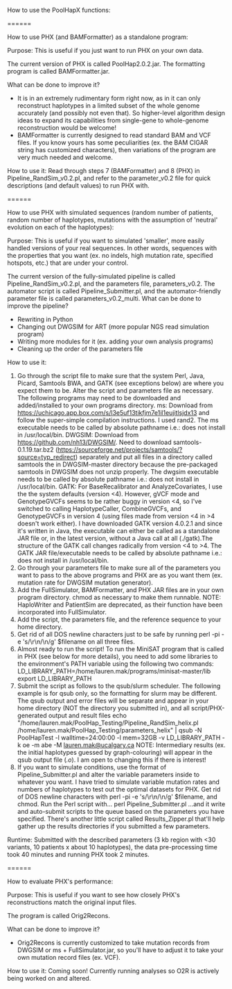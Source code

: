 How to use the PoolHapX functions:

======

How to use PHX (and BAMFormatter) as a standalone program:

Purpose: This is useful if you just want to run PHX on your own data. 

The current version of PHX is called PoolHap2.0.2.jar. The formatting program is called BAMFormatter.jar.

What can be done to improve it?
- It is in an extremely rudimentary form right now, as in it can only reconstruct haplotypes in a limited subset of the whole genome accurately (and possibly not even that). So higher-level algorithm design ideas to expand its capabilities from single-gene to whole-genome reconstruction would be welcome!
- BAMFormatter is currently designed to read standard BAM and VCF files. If you know yours has some peculiarities (ex. the BAM CIGAR string has customized characters), then variations of the program are very much needed and welcome. 

How to use it: Read through steps 7 (BAMFormatter) and 8 (PHX) in Pipeline_RandSim_v0.2.pl, and refer to the parameter_v0.2 file for quick descriptions (and default values) to run PHX with. 

======

How to use PHX with simulated sequences (random number of patients, random number of haplotypes, mutations with the assumption of 'neutral' evolution on each of the haplotypes):

Purpose: This is useful if you want to simulated 'smaller', more easily handled versions of your real sequences. In other words, sequences with the properties that you want (ex. no indels, high mutation rate, specified hotspots, etc.) that are under your control.

The current version of the fully-simulated pipeline is called Pipeline_RandSim_v0.2.pl, and the parameters file, parameters_v0.2. The automator script is called Pipeline_Submitter.pl, and the automator-friendly parameter file is called parameters_v0.2_multi. What can be done to improve the pipeline? 
- Rewriting in Python
- Changing out DWGSIM for ART (more popular NGS read simulation program)
- Writing more modules for it (ex. adding your own analysis programs)
- Cleaning up the order of the parameters file

How to use it: 

1) Go through the script file to make sure that the system Perl, Java, Picard, Samtools BWA, and GATK (see exceptions below) are where you expect them to be. Alter the script and parameters file as necessary. The following programs may need to be downloaded and added/installed to your own programs directory.
ms: Download from https://uchicago.app.box.com/s/l3e5uf13tikfjm7e1il1eujitlsjdx13 and follow the super-simple compilation instructions. I used rand2. The ms executable needs to be called by absolute pathname i.e.: does not install in /usr/local/bin. 
DWGSIM: Download from https://github.com/nh13/DWGSIM/. Need to download samtools-0.1.19.tar.bz2 (https://sourceforge.net/projects/samtools/?source=typ_redirect) separately and put all files in a directory called samtools the in DWGSIM-master directory because the pre-packaged samtools in DWGSIM does not unzip properly. The dwgsim executable needs to be called by absolute pathname i.e.: does not install in /usr/local/bin. 
GATK: For BaseRecalibrator and AnalyzeCovariates, I use the the system defaults (version <4). However, gVCF mode and GenotypeGVCFs seems to be rather buggy in version <4, so I've switched to calling HaplotypeCaller, CombineGVCFs, and GenotypeGVCFs in version 4 (using files made from version <4 in >4 doesn't work either). I have downloaded GATK version 4.0.2.1 and since it's written in Java, the executable can either be called as a standalone JAR file or, in the latest version, without a Java call at all (./gatk).The structure of the GATK call changes radically from version <4 to >4. The GATK JAR file/executable needs to be called by absolute pathname i.e.: does not install in /usr/local/bin. 
2) Go through your parameters file to make sure all of the parameters you want to pass to the above programs and PHX are as you want them (ex. mutation rate for DWGSIM mutation generator). 
3) Add the FullSimulator, BAMFormatter, and PHX JAR files are in your own program directory. chmod as necessary to make them runnable.
	NOTE: HaploWriter and PatientSim are deprecated, as their function have been incorporated into FullSimulator.
4) Add the script, the parameters file, and the reference sequence to your home directory. 
5) Get rid of all DOS newline characters just to be safe by running perl -pi -e 's/\r\n/\n/g' $filename on all three files. 
6) Almost ready to run the script! To run the MiniSAT program that is called in PHX (see below for more details), you need to add some libraries to the environment's PATH variable using the following two commands:
	LD_LIBRARY_PATH=/home/lauren.mak/programs/minisat-master/lib
	export LD_LIBRARY_PATH
7) Submit the script as follows to the qsub/slurm scheduler. The following example is for qsub only, so the formatting for slurm may be different. The qsub output and error files will be separate and appear in your home directory (NOT the directory you submitted in), and all script/PHX-generated output and result files 
	echo "/home/lauren.mak/PoolHap_Testing/Pipeline_RandSim_helix.pl /home/lauren.mak/PoolHap_Testing/parameters_helix" | qsub -N PoolHapTest -l walltime=24:00:00 -l mem=32GB -v LD_LIBRARY_PATH -k oe -m abe -M lauren.mak@ucalgary.ca
	NOTE: Intermediary results (ex. the initial haplotypes guessed by graph-colouring) will appear in the qsub output file (*.o*). I am open to changing this if there is interest!
8) If you want to simulate conditions, use the format of Pipeline_Submitter.pl and alter the variable parameters inside to whatever you want. I have tried to simulate variable mutation rates and numbers of haplotypes to test out the optimal datasets for PHX. Get rid of DOS newline characters with perl -pi -e 's/\r\n/\n/g' $filename, and chmod. Run the Perl script with...
	perl Pipeline_Submitter.pl
...and it write and auto-submit scripts to the queue based on the parameters you have specified. There's another little script called Results_Zipper.pl that'll help gather up the results directories if you submitted a few parameters.

Runtime: Submitted with the described parameters (3 kb region with <30 variants, 10 patients x about 10 haplotypes), the data pre-processing time took 40 minutes and running PHX took 2 minutes.

======

How to evaluate PHX's performance:

Purpose: This is useful if you want to see how closely PHX's reconstructions match the original input files. 

The program is called Orig2Recons. 

What can be done to improve it? 
- Orig2Recons is currently customized to take mutation records from DWGSIM or ms + FullSimulator.jar, so you'll have to adjust it to take your own mutation record files (ex. VCF).

How to use it: Coming soon! Currently running analyses so O2R is actively being worked on and altered. 
